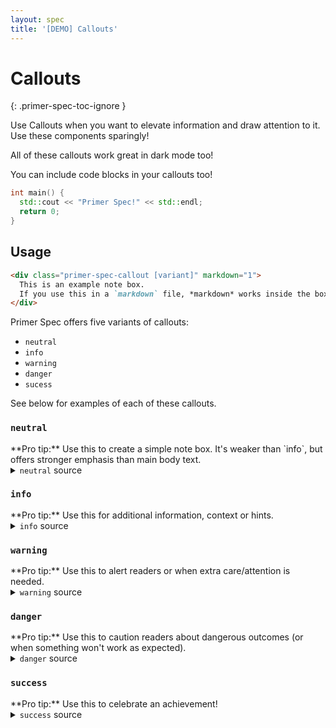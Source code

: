 ```yaml
---
layout: spec
title: '[DEMO] Callouts'
---
```


<!-- prettier-ignore-start -->
# Callouts
{: .primer-spec-toc-ignore }
<!-- prettier-ignore-end -->

Use Callouts when you want to elevate information and draw attention to it. Use these components sparingly!

<p class="primer-spec-callout success" markdown="1">
All of these callouts work great in dark mode too!
</p>

<div class="primer-spec-callout info" markdown="1">
You can include code blocks in your callouts too!

```c++
int main() {
  std::cout << "Primer Spec!" << std::endl;
  return 0;
}
```

</div>

## Usage

```markdown
<div class="primer-spec-callout [variant]" markdown="1">
  This is an example note box.
  If you use this in a `markdown` file, *markdown* works inside the box too!
</div>
```

Primer Spec offers five variants of callouts:

- `neutral`
- `info`
- `warning`
- `danger`
- `sucess`

See below for examples of each of these callouts.

### `neutral`

<div class="primer-spec-callout" markdown="1">
**Pro tip:** Use this to create a simple note box. It's weaker than `info`, but offers stronger emphasis than main body text.
</div>

<details markdown="1">
  <summary><code>neutral</code> source</summary>
  
  ```markdown
<div class="primer-spec-callout" markdown="1">
  **Pro tip:** Use this to create a simple note box. It's weaker than `info`, but offers stronger emphasis than main body text.
</div>
  ```
</details>

### `info`

<div class="primer-spec-callout info" markdown="1">
**Pro tip:** Use this for additional information, context or hints.
</div>

<details markdown="1">
  <summary><code>info</code> source</summary>
  
  ```markdown
<div class="primer-spec-callout info" markdown="1">
  **Pro tip:** Use this for additional information, context or hints.
</div>
  ```
</details>

### `warning`

<div class="primer-spec-callout warning" markdown="1">
**Pro tip:** Use this to alert readers or when extra care/attention is needed.
</div>

<details markdown="1">
  <summary><code>warning</code> source</summary>
  
  ```markdown
<div class="primer-spec-callout warning" markdown="1">
  **Pro tip:** Use this to alert readers or when extra care/attention is needed.
</div>
  ```
</details>

### `danger`

<div class="primer-spec-callout danger" markdown="1">
**Pro tip:** Use this to caution readers about dangerous outcomes (or when something won't work as expected).
</div>

<details markdown="1">
  <summary><code>danger</code> source</summary>
  
  ```markdown
<div class="primer-spec-callout danger" markdown="1">
  **Pro tip:** Use this to caution readers about dangerous outcomes (or when something won't work as expected).
</div>
  ```
</details>

### `success`

<div class="primer-spec-callout success" markdown="1">
**Pro tip:** Use this to celebrate an achievement!
</div>

<details markdown="1">
  <summary><code>success</code> source</summary>
  
  ```markdown
<div class="primer-spec-callout success" markdown="1">
  **Pro tip:** Use this to celebrate an achievement!
</div>
  ```
</details>
